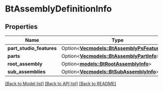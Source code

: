 # BtAssemblyDefinitionInfo

## Properties

Name | Type | Description | Notes
------------ | ------------- | ------------- | -------------
**part_studio_features** | Option<[**Vec<models::BtAssemblyPsFeatureInfo>**](BTAssemblyPsFeatureInfo.md)> |  | [optional]
**parts** | Option<[**Vec<models::BtAssemblyPartInfo>**](BTAssemblyPartInfo.md)> |  | [optional]
**root_assembly** | Option<[**models::BtRootAssemblyInfo**](BTRootAssemblyInfo.md)> |  | [optional]
**sub_assemblies** | Option<[**Vec<models::BtSubAssemblyInfo>**](BTSubAssemblyInfo.md)> |  | [optional]

[[Back to Model list]](../README.md#documentation-for-models) [[Back to API list]](../README.md#documentation-for-api-endpoints) [[Back to README]](../README.md)


